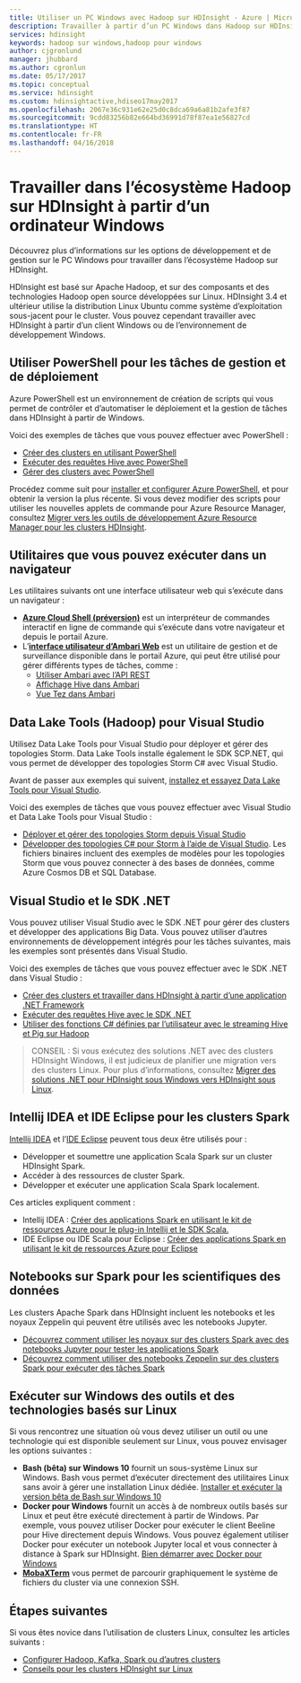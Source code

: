 ```yaml
---
title: Utiliser un PC Windows avec Hadoop sur HDInsight - Azure | Microsoft Docs
description: Travailler à partir d’un PC Windows dans Hadoop sur HDInsight. Gérer et interroger des clusters avec les outils PowerShell, Visual Studio et Linux. Développer des solutions Big Data avec .NET.
services: hdinsight
keywords: hadoop sur windows,hadoop pour windows
author: cjgronlund
manager: jhubbard
ms.author: cgronlun
ms.date: 05/17/2017
ms.topic: conceptual
ms.service: hdinsight
ms.custom: hdinsightactive,hdiseo17may2017
ms.openlocfilehash: 2067e36c931e62e25d0c8dca69a6a81b2afe3f87
ms.sourcegitcommit: 9cdd83256b82e664bd36991d78f87ea1e56827cd
ms.translationtype: HT
ms.contentlocale: fr-FR
ms.lasthandoff: 04/16/2018
---
```

# <a name="work-in-the-hadoop-ecosystem-on-hdinsight-from-a-windows-pc"></a>Travailler dans l’écosystème Hadoop sur HDInsight à partir d’un ordinateur Windows

Découvrez plus d’informations sur les options de développement et de gestion sur le PC Windows pour travailler dans l’écosystème Hadoop sur HDInsight. 

HDInsight est basé sur Apache Hadoop, et sur des composants et des technologies Hadoop open source développées sur Linux. HDInsight 3.4 et ultérieur utilise la distribution Linux Ubuntu comme système d’exploitation sous-jacent pour le cluster. Vous pouvez cependant travailler avec HDInsight à partir d’un client Windows ou de l’environnement de développement Windows.

## <a name="use-powershell-for-deployment-and-management-tasks"></a>Utiliser PowerShell pour les tâches de gestion et de déploiement
Azure PowerShell est un environnement de création de scripts qui vous permet de contrôler et d’automatiser le déploiement et la gestion de tâches dans HDInsight à partir de Windows.

Voici des exemples de tâches que vous pouvez effectuer avec PowerShell :

* [Créer des clusters en utilisant PowerShell](hdinsight-hadoop-create-linux-clusters-azure-powershell.md)
* [Exécuter des requêtes Hive avec PowerShell](hadoop/apache-hadoop-use-hive-powershell.md)
* [Gérer des clusters avec PowerShell](hdinsight-administer-use-powershell.md)

Procédez comme suit pour [installer et configurer Azure PowerShell](https://docs.microsoft.com/powershell/azure/install-azurerm-ps), et pour obtenir la version la plus récente. Si vous devez modifier des scripts pour utiliser les nouvelles applets de commande pour Azure Resource Manager, consultez [Migrer vers les outils de développement Azure Resource Manager pour les clusters HDInsight](hdinsight-hadoop-development-using-azure-resource-manager.md).

## <a name="utilities-you-can-run-in-a-browser"></a>Utilitaires que vous pouvez exécuter dans un navigateur
Les utilitaires suivants ont une interface utilisateur web qui s’exécute dans un navigateur :
* **[Azure Cloud Shell (préversion)](https://docs.microsoft.com/azure/cloud-shell/quickstart)** est un interpréteur de commandes interactif en ligne de commande qui s’exécute dans votre navigateur et depuis le portail Azure.
* L’**[interface utilisateur d’Ambari Web](hdinsight-hadoop-manage-ambari.md)**  est un utilitaire de gestion et de surveillance disponible dans le portail Azure, qui peut être utilisé pour gérer différents types de tâches, comme :
    * [Utiliser Ambari avec l’API REST](hdinsight-hadoop-manage-ambari-rest-api.md)
    * [Affichage Hive dans Ambari](hadoop/apache-hadoop-use-hive-ambari-view.md)
    * [Vue Tez dans Ambari](hdinsight-debug-ambari-tez-view.md)

## <a name="data-lake-hadoop-tools-for-visual-studio"></a>Data Lake Tools (Hadoop) pour Visual Studio
Utilisez Data Lake Tools pour Visual Studio pour déployer et gérer des topologies Storm. Data Lake Tools installe également le SDK SCP.NET, qui vous permet de développer des topologies Storm C# avec Visual Studio.

Avant de passer aux exemples qui suivent, [installez et essayez Data Lake Tools pour Visual Studio](hadoop/apache-hadoop-visual-studio-tools-get-started.md). 

Voici des exemples de tâches que vous pouvez effectuer avec Visual Studio et Data Lake Tools pour Visual Studio :
* [Déployer et gérer des topologies Storm depuis Visual Studio](storm/apache-storm-deploy-monitor-topology-linux.md)
* [Développer des topologies C# pour Storm à l’aide de Visual Studio](storm/apache-storm-develop-csharp-visual-studio-topology.md). Les fichiers binaires incluent des exemples de modèles pour les topologies Storm que vous pouvez connecter à des bases de données, comme Azure Cosmos DB et SQL Database.

## <a name="visual-studio-and-the-net-sdk"></a>Visual Studio et le SDK .NET 

Vous pouvez utiliser Visual Studio avec le SDK .NET pour gérer des clusters et développer des applications Big Data. Vous pouvez utiliser d’autres environnements de développement intégrés pour les tâches suivantes, mais les exemples sont présentés dans Visual Studio.

Voici des exemples de tâches que vous pouvez effectuer avec le SDK .NET dans Visual Studio :
* [Créer des clusters et travailler dans HDInsight à partir d’une application .NET Framework](hdinsight-hadoop-create-linux-clusters-dotnet-sdk.md)
* [Exécuter des requêtes Hive avec le SDK .NET](hadoop/apache-hadoop-use-hive-dotnet-sdk.md)
* [Utiliser des fonctions C# définies par l’utilisateur avec le streaming Hive et Pig sur Hadoop](hadoop/apache-hadoop-hive-pig-udf-dotnet-csharp.md)

> CONSEIL : Si vous exécutez des solutions .NET avec des clusters HDInsight Windows, il est judicieux de planifier une migration vers des clusters Linux. Pour plus d’informations, consultez [Migrer des solutions .NET pour HDInsight sous Windows vers HDInsight sous Linux](hdinsight-hadoop-migrate-dotnet-to-linux.md).

## <a name="intellij-idea-and-eclipse-ide-for-spark-clusters"></a>Intellij IDEA et IDE Eclipse pour les clusters Spark
[Intellij IDEA](https://www.jetbrains.com/idea/download) et l’[IDE Eclipse](https://www.eclipse.org/downloads/) peuvent tous deux être utilisés pour :
* Développer et soumettre une application Scala Spark sur un cluster HDInsight Spark.
* Accéder à des ressources de cluster Spark.
* Développer et exécuter une application Scala Spark localement.

Ces articles expliquent comment : 
* Intellij IDEA : [Créer des applications Spark en utilisant le kit de ressources Azure pour le plug-in Intellij et le SDK Scala.](spark/apache-spark-intellij-tool-plugin.md)
* IDE Eclipse ou IDE Scala pour Eclipse : [Créer des applications Spark en utilisant le kit de ressources Azure pour Eclipse](spark/apache-spark-eclipse-tool-plugin.md) 


## <a name="notebooks-on-spark-for-data-scientists"></a>Notebooks sur Spark pour les scientifiques des données 
Les clusters Apache Spark dans HDInsight incluent les notebooks et les noyaux Zeppelin qui peuvent être utilisés avec les notebooks Jupyter. 

* [Découvrez comment utiliser les noyaux sur des clusters Spark avec des notebooks Jupyter pour tester les applications Spark](spark/apache-spark-zeppelin-notebook.md)
* [Découvrez comment utiliser des notebooks Zeppelin sur des clusters Spark pour exécuter des tâches Spark](spark/apache-spark-jupyter-notebook-kernels.md) 


## <a name="run-linux-based-tools-and-technologies-on-windows"></a>Exécuter sur Windows des outils et des technologies basés sur Linux

Si vous rencontrez une situation où vous devez utiliser un outil ou une technologie qui est disponible seulement sur Linux, vous pouvez envisager les options suivantes :

* **Bash (bêta) sur Windows 10** fournit un sous-système Linux sur Windows. Bash vous permet d’exécuter directement des utilitaires Linux sans avoir à gérer une installation Linux dédiée. [Installer et exécuter la version bêta de Bash sur Windows 10](https://msdn.microsoft.com/commandline/wsl/install_guide)
* **Docker pour Windows** fournit un accès à de nombreux outils basés sur Linux et peut être exécuté directement à partir de Windows. Par exemple, vous pouvez utiliser Docker pour exécuter le client Beeline pour Hive directement depuis Windows. Vous pouvez également utiliser Docker pour exécuter un notebook Jupyter local et vous connecter à distance à Spark sur HDInsight. [Bien démarrer avec Docker pour Windows](https://docs.docker.com/docker-for-windows/)
* **[MobaXTerm](http://mobaxterm.mobatek.net/)** vous permet de parcourir graphiquement le système de fichiers du cluster via une connexion SSH.

## <a name="next-steps"></a>Étapes suivantes
Si vous êtes novice dans l’utilisation de clusters Linux, consultez les articles suivants :
* [Configurer Hadoop, Kafka, Spark ou d’autres clusters](hdinsight-hadoop-provision-linux-clusters.md)
* [Conseils pour les clusters HDInsight sur Linux](hdinsight-hadoop-linux-information.md)
